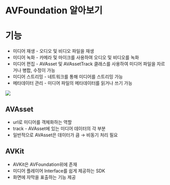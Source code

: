 # AVFoundation 알아보기

# 기능

- 미디어 재생 - 오디오 및 비디오 파일을 재생
- 미디어 녹화 - 카메라 및 마이크를 사용하여 오디오 및 비디오를 녹화
- 미디어 편집 - AVAsset 및 AVAssetTrack 클래스를 사용하여 미디어 파일을 자르거나 병합, 수정이 가능
- 미디어 스트리밍 - 네트워크를 통해 미디어를 스트리밍 가능
- 메타데이터 관리 - 미디어 파일의 메타데이터를 읽거나 쓰기 가능

![](https://developer.apple.com/library/archive/documentation/AudioVideo/Conceptual/AVFoundationPG/Art/frameworksBlockDiagram_2x.png)

## **AVAsset**

- url로 미디어를 객체화하는 역할
- track - AVAsset에 있는 미디어 데이터의 각 부분
- 일반적으로  AVAsset은 데이터가 큼 → 비동기 처리 필요

## **AVKit**

- AVKit은 AVFoundation위에 존재
- 미디어 플레이어 Interface를 쉽게 제공하는 SDK
- 화면에 자막을 표출하는 기능 제공